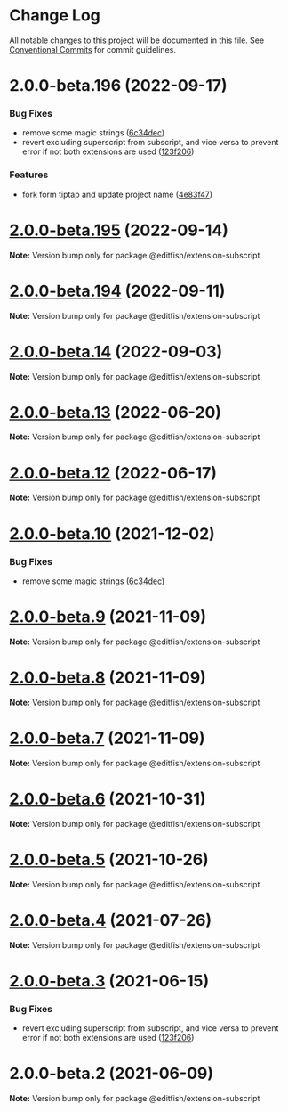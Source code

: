 # Change Log

All notable changes to this project will be documented in this file.
See [Conventional Commits](https://conventionalcommits.org) for commit guidelines.

# 2.0.0-beta.196 (2022-09-17)


### Bug Fixes

* remove some magic strings ([6c34dec](https://github.com/ueberdosis/editfish/commit/6c34dec33ac39c9f037a0a72e4525f3fc6d422bf))
* revert excluding superscript from subscript, and vice versa to prevent error if not both extensions are used ([123f206](https://github.com/ueberdosis/editfish/commit/123f2067e5ccc15f1fceee164e8bc461193cf8a0))


### Features

* fork form tiptap and update project name ([4e83f47](https://github.com/ueberdosis/editfish/commit/4e83f471f558450547d3d0269ca1648cbcad94c1))





# [2.0.0-beta.195](https://github.com/ueberdosis/tiptap/compare/v2.0.0-beta.194...v2.0.0-beta.195) (2022-09-14)

**Note:** Version bump only for package @editfish/extension-subscript





# [2.0.0-beta.194](https://github.com/ueberdosis/tiptap/compare/v2.0.0-beta.193...v2.0.0-beta.194) (2022-09-11)

**Note:** Version bump only for package @editfish/extension-subscript





# [2.0.0-beta.14](https://github.com/ueberdosis/tiptap/compare/@editfish/extension-subscript@2.0.0-beta.13...@editfish/extension-subscript@2.0.0-beta.14) (2022-09-03)

**Note:** Version bump only for package @editfish/extension-subscript





# [2.0.0-beta.13](https://github.com/ueberdosis/tiptap/compare/@editfish/extension-subscript@2.0.0-beta.12...@editfish/extension-subscript@2.0.0-beta.13) (2022-06-20)

**Note:** Version bump only for package @editfish/extension-subscript





# [2.0.0-beta.12](https://github.com/ueberdosis/tiptap/compare/@editfish/extension-subscript@2.0.0-beta.10...@editfish/extension-subscript@2.0.0-beta.12) (2022-06-17)

**Note:** Version bump only for package @editfish/extension-subscript





# [2.0.0-beta.10](https://github.com/ueberdosis/tiptap/compare/@editfish/extension-subscript@2.0.0-beta.9...@editfish/extension-subscript@2.0.0-beta.10) (2021-12-02)


### Bug Fixes

* remove some magic strings ([6c34dec](https://github.com/ueberdosis/tiptap/commit/6c34dec33ac39c9f037a0a72e4525f3fc6d422bf))





# [2.0.0-beta.9](https://github.com/ueberdosis/tiptap/compare/@editfish/extension-subscript@2.0.0-beta.8...@editfish/extension-subscript@2.0.0-beta.9) (2021-11-09)

**Note:** Version bump only for package @editfish/extension-subscript





# [2.0.0-beta.8](https://github.com/ueberdosis/tiptap/compare/@editfish/extension-subscript@2.0.0-beta.7...@editfish/extension-subscript@2.0.0-beta.8) (2021-11-09)

**Note:** Version bump only for package @editfish/extension-subscript





# [2.0.0-beta.7](https://github.com/ueberdosis/tiptap/compare/@editfish/extension-subscript@2.0.0-beta.6...@editfish/extension-subscript@2.0.0-beta.7) (2021-11-09)

**Note:** Version bump only for package @editfish/extension-subscript





# [2.0.0-beta.6](https://github.com/ueberdosis/tiptap/compare/@editfish/extension-subscript@2.0.0-beta.5...@editfish/extension-subscript@2.0.0-beta.6) (2021-10-31)

**Note:** Version bump only for package @editfish/extension-subscript





# [2.0.0-beta.5](https://github.com/ueberdosis/tiptap/compare/@editfish/extension-subscript@2.0.0-beta.4...@editfish/extension-subscript@2.0.0-beta.5) (2021-10-26)

**Note:** Version bump only for package @editfish/extension-subscript





# [2.0.0-beta.4](https://github.com/ueberdosis/tiptap/compare/@editfish/extension-subscript@2.0.0-beta.3...@editfish/extension-subscript@2.0.0-beta.4) (2021-07-26)

**Note:** Version bump only for package @editfish/extension-subscript





# [2.0.0-beta.3](https://github.com/ueberdosis/tiptap/compare/@editfish/extension-subscript@2.0.0-beta.2...@editfish/extension-subscript@2.0.0-beta.3) (2021-06-15)


### Bug Fixes

* revert excluding superscript from subscript, and vice versa to prevent error if not both extensions are used ([123f206](https://github.com/ueberdosis/tiptap/commit/123f2067e5ccc15f1fceee164e8bc461193cf8a0))





# 2.0.0-beta.2 (2021-06-09)

**Note:** Version bump only for package @editfish/extension-subscript
